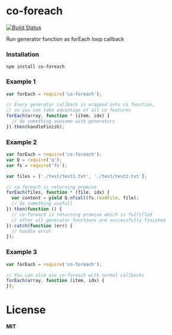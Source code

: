 co-foreach
==========
[![Build Status](https://travis-ci.org/ivpusic/co-foreach.svg?branch=master)](https://travis-ci.org/ivpusic/co-foreach)

Run generator function as forEach loop callback

### Installation

```
npm install co-foreach
```

### Example 1
```Javascript
var forEach = require('co-foreach');

// Every generator callback is wrapped into co function,
// so you can take advantage of all co features
forEach(array, function * (item, idx) {
  // do something awesome with generators
}).then(handleFinish);
```

### Example 2

```Javascript
var forEach = require('co-foreach');
var Q = require('q');
var fs = require('fs');

var files = ['./test/test1.txt', './test/test2.txt'];

// co-foreach is returning promise
forEach(files, function * (file, idx) {
  var content = yield Q.nfcall(fs.readFile, file);
  // do something usefull
}).then(function () {
  // co-foreach is returning promise which is fulfilled
  // after all generator functions are successfully finished
}).catch(function (err) {
  // handle error
});
```

### Example 3

```Javascript
var forEach = require('co-foreach');

// You can also use co-foreach with normal callbacks
forEach(array, function (item, idx) {
});
```

# License
**MIT**
